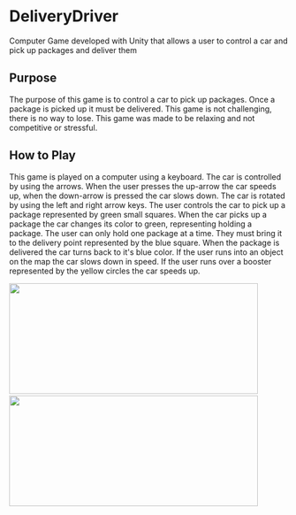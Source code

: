 # DeliveryDriver
Computer Game developed with Unity that allows a user to control a car and pick up packages and deliver them

## Purpose
The purpose of this game is to control a car to pick up packages.  Once a package is picked up it must be delivered.  This game is not challenging, there is no way to lose.  This game was made to be relaxing and not competitive or stressful.

## How to Play
This game is played on a computer using a keyboard.  The car is controlled by using the arrows.  When the user presses the up-arrow the car speeds up, when the down-arrow is pressed the car slows down.  The car is rotated by using the left and right arrow keys.  The user controls the car to pick up a package represented by green small squares.  When the car picks up a package the car changes its color to green, representing holding a package.  The user can only hold one package at a time.  They must bring it to the delivery point represented by the blue square.  When the package is delivered the car turns back to it's blue color.  If the user runs into an object on the map the car slows down in speed.  If the user runs over a booster represented by the yellow circles the car speeds up.

<img src="https://user-images.githubusercontent.com/81495079/226219891-9e752295-b7df-48a4-b178-73b657636c25.png" width="450" height="200">$~~~~~~$<img src="https://user-images.githubusercontent.com/81495079/226219896-73747ad1-ee5e-4a3a-b80f-0080dd5531af.png" width="450" height="200">
